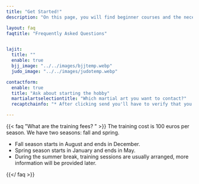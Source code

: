```yaml
---
title: "Get Started!"
description: "On this page, you will find beginner courses and the necessary information to start the hobby."

layout: faq
faqtitle: "Frequently Asked Questions"


lajit:
  title: ""
  enable: true
  bjj_image: "../../images/bjjtemp.webp"
  judo_image: "../../images/judotemp.webp"

contactform:
  enable: true
  title: "Ask about starting the hobby"
  martialartselectiontitle: "Which martial art you want to contact?"
  recaptchainfo: "* After clicking send you'll have to verify that you are human."

---
```


{{< faq "What are the training fees? " >}}
The training cost is 100 euros per season. We have two seasons: fall and spring.

- Fall season starts in August and ends in December.
- Spring season starts in January and ends in May.
- During the summer break, training sessions are usually arranged, more information will be provided later.

{{</ faq >}}